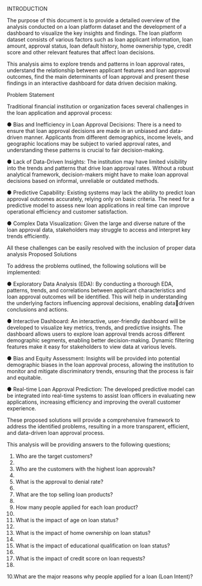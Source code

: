 INTRODUCTION

The purpose of this document is to provide a detailed overview of the analysis conducted on a loan platform 
dataset and the development of a dashboard to visualize the key insights and findings. The loan platform 
dataset consists of various factors such as loan applicant information, loan amount, approval status, loan 
default history, home ownership type, credit score and other relevant features that affect loan decisions.

This analysis aims to explore trends and patterns in loan approval rates, understand the relationship between 
applicant features and loan approval outcomes, find the main determinants of loan approval and present 
these findings in an interactive dashboard for data driven decision making.

Problem Statement

Traditional financial institution or organization faces several challenges in the loan application and approval 
process:

● Bias and Inefficiency in Loan Approval Decisions: There is a need to ensure that loan approval 
decisions are made in an unbiased and data-driven manner. Applicants from different 
demographics, income levels, and geographic locations may be subject to varied approval rates, 
and understanding these patterns is crucial to fair decision-making.

● Lack of Data-Driven Insights: The institution may have limited visibility into the trends and 
patterns that drive loan approval rates. Without a robust analytical framework, decision-makers 
might have to make loan approval decisions based on informal, unreliable or outdated methods.

● Predictive Capability: Existing systems may lack the ability to predict loan approval outcomes 
accurately, relying only on basic criteria. The need for a predictive model to assess new loan 
applications in real time can improve operational efficiency and customer satisfaction.

● Complex Data Visualization: Given the large and diverse nature of the loan approval data, 
stakeholders may struggle to access and interpret key trends efficiently.

All these challenges can be easily resolved with the inclusion of proper data analysis 
Proposed Solutions

To address the problems outlined, the following solutions will be implemented:

● Exploratory Data Analysis (EDA): By conducting a thorough EDA, patterns, trends, and 
correlations between applicant characteristics and loan approval outcomes will be identified. This 
will help in understanding the underlying factors influencing approval decisions, enabling datadriven conclusions and actions.

● Interactive Dashboard: An interactive, user-friendly dashboard will be developed to visualize key 
metrics, trends, and predictive insights. The dashboard allows users to explore loan approval trends 
across different demographic segments, enabling better decision-making. Dynamic filtering 
features make it easy for stakeholders to view data at various levels.

● Bias and Equity Assessment: Insights will be provided into potential demographic biases in the 
loan approval process, allowing the institution to monitor and mitigate discriminatory trends, 
ensuring that the process is fair and equitable.

● Real-time Loan Approval Prediction: The developed predictive model can be integrated into 
real-time systems to assist loan officers in evaluating new applications, increasing efficiency and 
improving the overall customer experience.

These proposed solutions will provide a comprehensive framework to address the identified problems, 
resulting in a more transparent, efficient, and data-driven loan approval process.

This analysis will be providing answers to the following questions;

1. Who are the target customers?
2. 
3. Who are the customers with the highest loan approvals?
4. 
5. What is the approval to denial rate?
6. 
7. What are the top selling loan products?
8. 
9. How many people applied for each loan product?
10. 
11. What is the impact of age on loan status?
12. 
13. What is the impact of home ownership on loan status?
14. 
15. What is the impact of educational qualification on loan status?
16. 
17. What is the impact of credit score on loan requests?
18. 
10.What are the major reasons why people applied for a loan (Loan Intent)?
